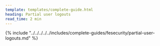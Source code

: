 ```yaml
---
template: templates/complete-guide.html
heading: Partial user logouts 
read_time: 2 min
---
```


{% include "../../../../../includes/complete-guides/fesecurity/partial-user-logouts.md" %}